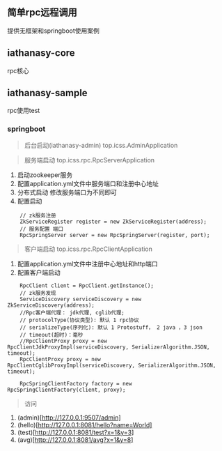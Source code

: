 
## 简单rpc远程调用
提供无框架和springboot使用案例

## iathanasy-core
rpc核心

## iathanasy-sample
rpc使用test 

### springboot
> 后台启动(iathanasy-admin) top.icss.AdminApplication

> 服务端启动 top.icss.rpc.RpcServerApplication

 1. 启动zookeeper服务
 2. 配置application.yml文件中服务端口和注册中心地址
 3. 分布式启动 修改服务端口为不同即可
 4. 配置启动
 ```
     // zk服务注册
     ZkServiceRegister register = new ZkServiceRegister(address);
     // 服务配置 端口
     RpcSpringServer server = new RpcSpringServer(register, port);
 ```
 
 > 客户端启动 top.icss.rpc.RpcClientApplication
 
 1. 配置application.yml文件中注册中心地址和http端口
 2. 配置客户端启动
```
    RpcClient client = RpcClient.getInstance();
    // zk服务发现
    ServiceDiscovery serviceDiscovery = new ZkServiceDiscovery(address);
    //Rpc客户端代理： jdk代理, cglib代理;
    // protocolType(协议类型): 默认 1 rpc协议
    // serializeType(序列化): 默认 1 Protostuff， 2 java ，3 json
    // timeout(超时)：毫秒
    //RpcClientProxy proxy = new RpcClientJdkProxyImpl(serviceDiscovery, SerializerAlgorithm.JSON, timeout);
    RpcClientProxy proxy = new RpcClientCglibProxyImpl(serviceDiscovery, SerializerAlgorithm.JSON, timeout);

    RpcSpringClientFactory factory = new RpcSpringClientFactory(client, proxy);
``` 

> 访问  

1. (admin)[http://127.0.0.1:9507/admin]
2. (hello)[http://127.0.0.1:8081/hello?name=World]
3. (test)[http://127.0.0.1:8081/test?x=1&y=3]
4. (avg)[http://127.0.0.1:8081/avg?x=1&y=8]